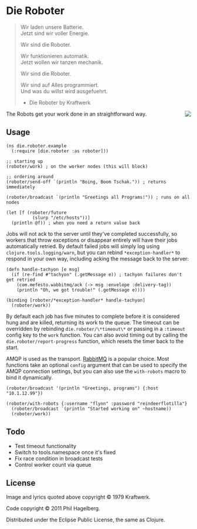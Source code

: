 # Die Roboter

> Wir laden unsere Batterie.  
> Jetzt sind wir voller Energie.
>
> Wir sind die Roboter.
>
> Wir funktionieren automatik.  
> Jetzt wollen wir tanzen mechanik.
>
> Wir sind die Roboter.
>
> Wir sind auf Alles programmiert.  
> Und was du willst wird ausgefuehrt.
> 
> - Die Roboter by Kraftwerk

<img src="http://technomancy.us/i/die_roboter.jpg" align="right" />

The Robots get your work done in an straightforward way.

## Usage

    (ns die.roboter.example
      (:require [die.roboter :as roboter]))
    
    ;; starting up
    (roboter/work) ; on the worker nodes (this will block)
    
    ;; ordering around
    (roboter/send-off `(println "Boing, Boom Tschak.")) ; returns immediately

    (roboter/broadcast `(println "Greetings all Programs!")) ; runs on all nodes

    (let [f (roboter/future
              (slurp "/etc/hosts"))]
      (println @f)) ; when you need a return value back

Jobs will not ack to the server until they've completed successfully,
so workers that throw exceptions or disappear entirely will have their
jobs automatically retried. By default failed jobs will simply log
using `clojure.tools.logging/warn`, but you can rebind
`*exception-handler*` to respond in your own way, including acking the
message back to the server:

    (defn handle-tachyon [e msg]
      (if (re-find #"tachyon" (.getMessage e)) ; tachyon failures don't get retried
        (com.mefesto.wabbitmq/ack (-> msg :envelope :delivery-tag))
        (println "Oh, we got trouble!" (.getMessage e))))

    (binding [roboter/*exception-handler* handle-tachyon]
      (roboter/work))

By default each job has five minutes to complete before it is
considered hung and are killed, returning its work to the queue. The
timeout can be overridden by rebinding `die.roboter/\*timeout\*` or
passing in a `:timeout` config key to the `work` function. You can
also avoid timing out by calling the `die.roboter/report-progress`
function, which resets the timer back to the start.

AMQP is used as the transport. [RabbitMQ](http://rabbitmq.com) is a
popular choice. Most functions take an optional `config` argument that
can be used to specify the AMQP connection settings, but you can also
use the `with-robots` macro to bind it dynamically.

    (roboter/broadcast '(println "Greetings, programs") {:host "10.1.12.99"})

    (roboter/with-robots {:username "flynn" :password "reindeerflotilla"}
      (roboter/broadcast `(println "Started working on" ~hostname))
      (roboter/work))

## Todo

* Test timeout functionality
* Switch to tools.namespace once it's fixed
* Fix race condition in broadcast tests
* Control worker count via queue

## License

Image and lyrics quoted above copyright © 1979 Kraftwerk.

Code copyright © 2011 Phil Hagelberg.

Distributed under the Eclipse Public License, the same as Clojure.
